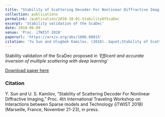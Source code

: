 ```yaml
---
title: "Stability of Scattering Decoder For Nonlinear Diffractive Imaging"
collection: publications
permalink: /publication/2010-10-01-StabilityOfScaDec
excerpt: 'Stability validation of the ScaDec'
date: 2018-06-09
venue: 'Proc. iTWIST 2018'
paperurl: 'https://arxiv.org/abs/1806.08015'
citation: 'Yu Sun and Ulugbek Kamilov. (2018). &quot;Stability of Scattering Decoder For Nonlinear Diffractive Imaging.&quot; <i>iTWIST 2018</i>.'
---
```

Stability validation of the ScaDec proposed in *'Efficent and accurate inversion of multiple scattering with deep learning'*

[Download paper here](https://arxiv.org/abs/1806.08015)

### Citation

Y. Sun and U. S. Kamilov, “Stability of Scattering Decoder For Nonlinear Diffractive Imaging,” Proc. 4th International Traveling Workshop on Interactions between Sparse models and Technology (iTWIST 2018) (Marseille, France, November 21-23), in press.
